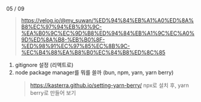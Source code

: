 05 / 09
> https://velog.io/@my_suwan/%ED%94%84%EB%A1%A0%ED%8A%B8%EC%97%94%EB%93%9C-%EA%B0%9C%EC%9D%B8%ED%94%84%EB%A1%9C%EC%A0%9D%ED%8A%B8-%EB%B0%8F-%ED%98%91%EC%97%85%EC%8B%9C-%EC%B4%88%EA%B8%B0%EC%84%B8%ED%8C%85

1. gitignore 설정 (리액트로)
2. node package manager를 뭐를 쓸까 (bun, npm, yarn, yarn berry)
   > https://kasterra.github.io/setting-yarn-berry/
  npx로 설치 후, yarn berry로 만들어 보기
